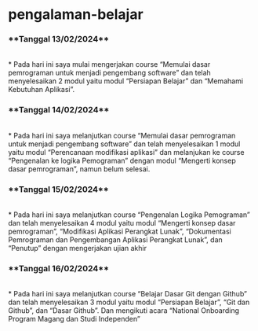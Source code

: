 # pengalaman-belajar

<h3>**Tanggal 13/02/2024**</h3><br>
* Pada hari ini saya mulai mengerjakan course “Memulai dasar pemrograman untuk menjadi pengembang software” dan telah menyelesaikan 2 modul yaitu modul “Persiapan Belajar” dan “Memahami Kebutuhan Aplikasi”.

<h3>**Tanggal 14/02/2024**</h3><br>
* Pada hari ini saya melanjutkan course “Memulai dasar pemrograman untuk menjadi pengembang software” dan telah menyelesaikan 1 modul yaitu modul “Perencanaan modifikasi aplikasi” dan melanjukan ke course “Pengenalan ke logika Pemograman” dengan modul “Mengerti konsep dasar pemrograman”, namun belum selesai.

<h3>**Tanggal 15/02/2024**</h3><br>
* Pada hari ini saya melanjutkan course “Pengenalan Logika Pemograman” dan telah menyelesaikan 4 modul yaitu modul “Mengerti konsep dasar pemrograman”, “Modifikasi Aplikasi Perangkat Lunak”, “Dokumentasi Pemrograman dan Pengembangan Aplikasi Perangkat Lunak”, dan “Penutup” dengan mengerjakan ujian akhir 

<h3>**Tanggal 16/02/2024**</h3><br>
* Pada hari ini saya melanjutkan course “Belajar Dasar Git dengan Github” dan telah menyelesaikan 3 modul yaitu modul “Persiapan Belajar”, “Git dan Github”, dan “Dasar Github”. Dan mengikuti acara “National Onboarding  Program Magang dan Studi Independen”



